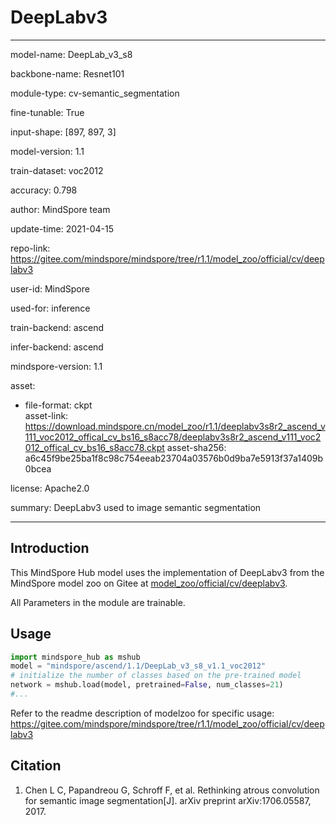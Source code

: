 # DeepLabv3

---

model-name: DeepLab_v3_s8

backbone-name: Resnet101

module-type: cv-semantic_segmentation

fine-tunable: True

input-shape: [897, 897, 3]

model-version: 1.1

train-dataset: voc2012

accuracy: 0.798

author: MindSpore team

update-time: 2021-04-15

repo-link: <https://gitee.com/mindspore/mindspore/tree/r1.1/model_zoo/official/cv/deeplabv3>

user-id: MindSpore

used-for: inference

train-backend: ascend

infer-backend: ascend

mindspore-version: 1.1

asset:

- file-format: ckpt  
  asset-link: <https://download.mindspore.cn/model_zoo/r1.1/deeplabv3s8r2_ascend_v111_voc2012_offical_cv_bs16_s8acc78/deeplabv3s8r2_ascend_v111_voc2012_offical_cv_bs16_s8acc78.ckpt>
  asset-sha256: a6c45f9be25ba1f8c98c754eeab23704a03576b0d9ba7e5913f37a1409b0bcea

license: Apache2.0

summary: DeepLabv3 used to image semantic segmentation

---

## Introduction

This MindSpore Hub model uses the implementation of DeepLabv3 from the MindSpore model zoo on Gitee at [model_zoo/official/cv/deeplabv3](https://gitee.com/mindspore/mindspore/blob/r1.1/model_zoo/official/cv/deeplabv3/README.md).

All Parameters in the module are trainable.

## Usage

```python
import mindspore_hub as mshub
model = "mindspore/ascend/1.1/DeepLab_v3_s8_v1.1_voc2012"
# initialize the number of classes based on the pre-trained model
network = mshub.load(model, pretrained=False, num_classes=21)
#...
```

Refer to the readme description of modelzoo for specific usage: <https://gitee.com/mindspore/mindspore/tree/r1.1/model_zoo/official/cv/deeplabv3>

## Citation

1. Chen L C, Papandreou G, Schroff F, et al. Rethinking atrous convolution for semantic image segmentation[J]. arXiv preprint arXiv:1706.05587, 2017.
